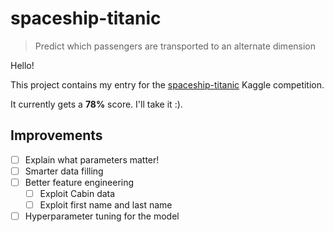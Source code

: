 # spaceship-titanic

> Predict which passengers are transported to an alternate dimension

Hello!

This project contains my entry for the [spaceship-titanic](https://www.kaggle.com/competitions/spaceship-titanic/overview) Kaggle competition.

It currently gets a **78%** score. I'll take it :).

## Improvements

- [ ] Explain what parameters matter!
- [ ] Smarter data filling
- [ ] Better feature engineering
  - [ ] Exploit Cabin data
  - [ ] Exploit first name and last name
- [ ] Hyperparameter tuning for the model
